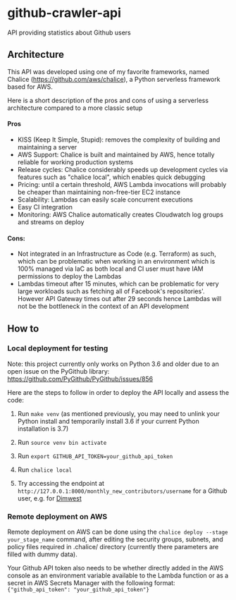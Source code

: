 # github-crawler-api

API providing statistics about Github users

## Architecture

This API was developed using one of my favorite frameworks, named Chalice (https://github.com/aws/chalice), 
a Python serverless framework based for AWS.

Here is a short description of the pros and cons of using a serverless architecture compared
to a more classic setup

#### Pros

- KISS (Keep It Simple, Stupid): removes the complexity of building and maintaining a server
- AWS Support: Chalice is built and maintained by AWS, hence totally reliable for working production systems
- Release cycles: Chalice considerably speeds up development cycles via features such as "chalice local", which enables quick debugging 
- Pricing: until a certain threshold, AWS Lambda invocations will probably be cheaper than maintaining 
non-free-tier EC2 instance
- Scalability: Lambdas can easily scale concurrent executions 
- Easy CI integration
- Monitoring: AWS Chalice automatically creates Cloudwatch log groups and streams on deploy
		
#### Cons: 

- Not integrated in an Infrastructure as Code (e.g. Terraform) as such, which can be problematic
when working in an environment which is 100% managed via IaC as both local and CI user must have 
IAM permissions to deploy the Lambdas
- Lambdas timeout after 15 minutes, which can be problematic for very large workloads such as 
fetching all of Facebook's repositories'. However API Gateway times out after 29 seconds hence Lambdas
will not be the bottleneck in the context of an API development

## How to

### Local deployment for testing

Note: this project currently only works on Python 3.6 and older due to an open issue on the PyGithub 
library: https://github.com/PyGithub/PyGithub/issues/856

Here are the steps to follow in order to deploy the API locally and assess the code:

1) Run `make venv` (as mentioned previously, you may need to unlink your Python install and temporarily install 3.6 if 
your current Python installation is 3.7)

2) Run `source venv bin activate`

3) Run `export GITHUB_API_TOKEN=your_github_api_token`

4) Run `chalice local`

5) Try accessing the endpoint at `http://127.0.0.1:8000/monthly_new_contributors/username` for a Github user, 
e.g. for [Dimwest](http://127.0.0.1:8000/monthly_new_contributors/Dimwest)

### Remote deployment on AWS

Remote deployment on AWS can be done using the `chalice deploy --stage your_stage_name` command,
after editing the security groups, subnets, and policy files required in .chalice/ directory (currently
there parameters are filled with dummy data).

Your Github API token also needs to be whether directly added in the AWS console as an environment 
variable available to the Lambda function or as a secret in AWS Secrets Manager with the following format:
`{"github_api_token": "your_github_api_token"}`

